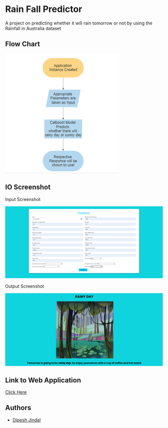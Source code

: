 # Rain Fall Predictor

A project on predicting whether it will rain tomorrow or not by using the Rainfall in Australia dataset

## Flow Chart
![Flow Chart](https://github.com/Dipesh20/RainFall-Predictor/blob/master/images/FlowChart.PNG?raw=true)

## IO Screenshot
Input Screenshot

![Input Screenshot](https://github.com/Dipesh20/RainFall-Predictor/blob/master/images/predictor.png?raw=true)

Output Screenshot

![Input Screenshot](https://github.com/Dipesh20/RainFall-Predictor/blob/master/images/result.png?raw=true)
  
## Link to Web Application

[Click Here](https://rainfall-predictor.herokuapp.com/)

  
## Authors

- [Dipesh Jindal](https://github.com/Dipesh20/RainFall-Predictor)

  
